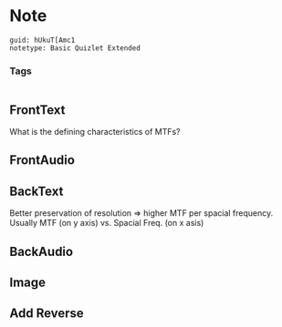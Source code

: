 # Note
```
guid: hUkuT[Amc1
notetype: Basic Quizlet Extended
```

### Tags
```
```

## FrontText
What is the defining characteristics of MTFs?

## FrontAudio


## BackText
Better preservation of resolution => higher MTF per spacial frequency. 
Usually MTF (on y axis) vs. Spacial Freq. (on x asis)

## BackAudio


## Image


## Add Reverse

